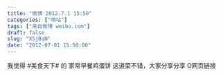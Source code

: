 ```yaml
---
title: "微博 2012.7.1 15:50"
categories: ["嘀咕"]
tags: ["来自微博 weibo.com"]
draft: false
slug: "X5jBqN"
date: "2012-07-01 15:50:00"
---
```


<p>我觉得 #美食天下# 的 家常早餐鸡蛋饼 这道菜不错，大家分享分享 O网页链接 ​​​​</p>
